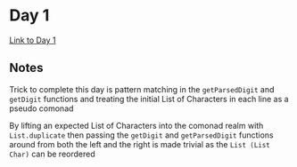 # Day 1

[Link to Day 1](https://adventofcode.com/2023/day/1)

## Notes

Trick to complete this day is pattern matching in the `getParsedDigit` and
`getDigit` functions and treating the initial List of Characters in each line
as a pseudo comonad

By lifting an expected List of Characters into the comonad realm with
`List.duplicate` then passing the `getDigit` and `getParsedDigit` functions
around from both the left and the right is made trivial as the `List (List
Char)` can be reordered
